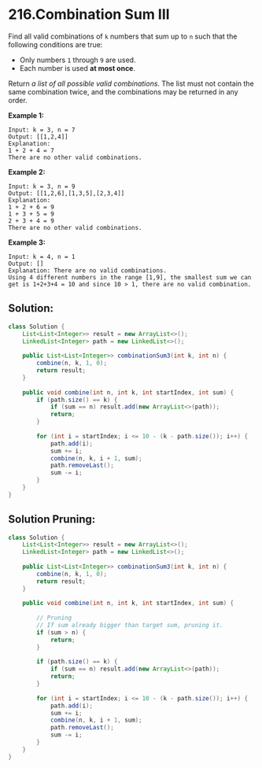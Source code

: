 # 216.Combination Sum III

Find all valid combinations of `k` numbers that sum up to `n` such that the following conditions are true:

- Only numbers `1` through `9` are used.
- Each number is used **at most once**.

Return *a list of all possible valid combinations*. The list must not contain the same combination twice, and the combinations may be returned in any order.

 

**Example 1:**

```
Input: k = 3, n = 7
Output: [[1,2,4]]
Explanation:
1 + 2 + 4 = 7
There are no other valid combinations.
```

**Example 2:**

```
Input: k = 3, n = 9
Output: [[1,2,6],[1,3,5],[2,3,4]]
Explanation:
1 + 2 + 6 = 9
1 + 3 + 5 = 9
2 + 3 + 4 = 9
There are no other valid combinations.
```

**Example 3:**

```
Input: k = 4, n = 1
Output: []
Explanation: There are no valid combinations.
Using 4 different numbers in the range [1,9], the smallest sum we can get is 1+2+3+4 = 10 and since 10 > 1, there are no valid combination.
```





## Solution:

```java
class Solution {
    List<List<Integer>> result = new ArrayList<>();
    LinkedList<Integer> path = new LinkedList<>();
    
    public List<List<Integer>> combinationSum3(int k, int n) {
        combine(n, k, 1, 0);
        return result;
    }
    
    public void combine(int n, int k, int startIndex, int sum) {
        if (path.size() == k) {
            if (sum == n) result.add(new ArrayList<>(path));
            return;
        }
        
        for (int i = startIndex; i <= 10 - (k - path.size()); i++) {
            path.add(i);
            sum += i;
            combine(n, k, i + 1, sum);
            path.removeLast();
            sum -= i;
        }
    }
}
```



## Solution Pruning:

```java
class Solution {
    List<List<Integer>> result = new ArrayList<>();
    LinkedList<Integer> path = new LinkedList<>();
    
    public List<List<Integer>> combinationSum3(int k, int n) {
        combine(n, k, 1, 0);
        return result;
    }
    
    public void combine(int n, int k, int startIndex, int sum) {
        
      	// Pruning
      	// If sum already bigger than target sum, pruning it.
        if (sum > n) {
            return;
        }
        
        if (path.size() == k) {
            if (sum == n) result.add(new ArrayList<>(path));
            return;
        }
        
        for (int i = startIndex; i <= 10 - (k - path.size()); i++) {
            path.add(i);
            sum += i;
            combine(n, k, i + 1, sum);
            path.removeLast();
            sum -= i;
        }
    }
}
```

